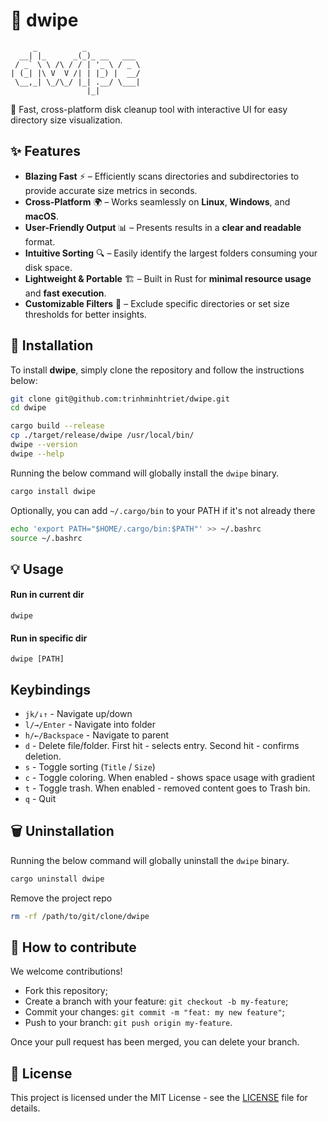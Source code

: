 # 🚀 dwipe

```text
     _          _
  __| |_      _(_)_ __   ___
 / _` \ \ /\ / / | '_ \ / _ \
| (_| |\ V  V /| | |_) |  __/
 \__,_| \_/\_/ |_| .__/ \___|
                 |_|
```

🧹 Fast, cross-platform disk cleanup tool with interactive UI for easy directory size visualization.

## ✨ Features

- **Blazing Fast** ⚡ – Efficiently scans directories and subdirectories to provide accurate size metrics in seconds.
- **Cross-Platform** 🌍 – Works seamlessly on **Linux**, **Windows**, and **macOS**.
- **User-Friendly Output** 📊 – Presents results in a **clear and readable** format.
- **Intuitive Sorting** 🔍 – Easily identify the largest folders consuming your disk space.
- **Lightweight & Portable** 🏗 – Built in Rust for **minimal resource usage** and **fast execution**.
- **Customizable Filters** 🎯 – Exclude specific directories or set size thresholds for better insights.

## 🚀 Installation

To install **dwipe**, simply clone the repository and follow the instructions below:

```bash
git clone git@github.com:trinhminhtriet/dwipe.git
cd dwipe

cargo build --release
cp ./target/release/dwipe /usr/local/bin/
dwipe --version
dwipe --help
```

Running the below command will globally install the `dwipe` binary.

```bash
cargo install dwipe
```

Optionally, you can add `~/.cargo/bin` to your PATH if it's not already there

```bash
echo 'export PATH="$HOME/.cargo/bin:$PATH"' >> ~/.bashrc
source ~/.bashrc
```

## 💡 Usage

#### Run in current dir

`dwipe`

#### Run in specific dir

`dwipe [PATH]`

## Keybindings

- `jk/↓↑` - Navigate up/down
- `l/→/Enter` - Navigate into folder
- `h/←/Backspace` - Navigate to parent
- `d` - Delete file/folder. First hit - selects entry. Second hit - confirms deletion.
- `s` - Toggle sorting (`Title` / `Size`)
- `c` - Toggle coloring. When enabled - shows space usage with gradient
- `t` - Toggle trash. When enabled - removed content goes to Trash bin.
- `q` - Quit

## 🗑️ Uninstallation

Running the below command will globally uninstall the `dwipe` binary.

```bash
cargo uninstall dwipe
```

Remove the project repo

```bash
rm -rf /path/to/git/clone/dwipe
```

## 🤝 How to contribute

We welcome contributions!

- Fork this repository;
- Create a branch with your feature: `git checkout -b my-feature`;
- Commit your changes: `git commit -m "feat: my new feature"`;
- Push to your branch: `git push origin my-feature`.

Once your pull request has been merged, you can delete your branch.

## 📝 License

This project is licensed under the MIT License - see the [LICENSE](LICENSE) file for details.
